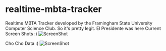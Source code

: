 # realtime-mbta-tracker
Realtime MBTA Tracker developed by the Framingham State University Computer Science Club. So it's pretty legit.
El Presidente was here
Current Screen Shots :)
![ScreenShot](https://github.com/nathandentzau/realtime-mbta-tracker/blob/master/Screen.Shot.2016-03-04.at.5.41.39.AM.png?raw=true)

Cho Cho Data :)
![ScreenShot](https://github.com/nathandentzau/realtime-mbta-tracker/blob/master/Screen.Shot.2016-03-04.at.5.44.06.AM.png?raw=true)
